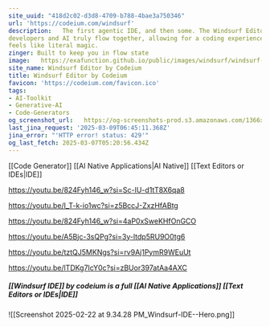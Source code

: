 ```yaml
---
site_uuid: "418d2c02-d3d8-4709-b788-4bae3a750346"
url: 'https://codeium.com/windsurf'
description:   The first agentic IDE, and then some. The Windsurf Editor is where the work of
developers and AI truly flow together, allowing for a coding experience that
feels like literal magic.
zinger: Built to keep you in flow state
image:   https://exafunction.github.io/public/images/windsurf/windsurf-ide-thumbnail.jpg
site_name: Windsurf Editor by Codeium
title: Windsurf Editor by Codeium
favicon: 'https://codeium.com/favicon.ico'
tags:
- AI-Toolkit
- Generative-AI
- Code-Generators
og_screenshot_url:   https://og-screenshots-prod.s3.amazonaws.com/1366x768/80/false/2d10e118ad40fd692c4d55156f2285e7eae2c033a29fd9606373da510fbed0f6.jpeg
last_jina_request: '2025-03-09T06:45:11.368Z'
jina_error: "'HTTP error! status: 429'"
og_last_fetch: 2025-03-07T05:20:56.434Z
---
```



[[Code Generator]] [[AI Native Applications|AI Native]] [[Text Editors or IDEs|IDE]]

https://youtu.be/824Fyh146_w?si=Sc-IU-d1tT8X6qa8

https://youtu.be/I_T-k-io1wc?si=z5BccJ-ZxzHfABtg

https://youtu.be/824Fyh146_w?si=4aP0xSweKHfOnGCO

https://youtu.be/A5Bjc-3sQPg?si=3y-ltdp5RU9O0tg6

https://youtu.be/tztQJ5MKNgs?si=rv9Aj1PymR9WEuUt

https://youtu.be/lTDKg7IcY0c?si=zBUor397atAa4AXC
##### [[Windsurf IDE]] by codeium is a full [[AI Native Applications]] [[Text Editors or IDEs|IDE]]
![[Screenshot 2025-02-22 at 9.34.28 PM_Windsurf-IDE--Hero.png]]
